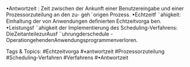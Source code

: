 •Antwortzeit : Zeit zwischen der Ankunft einer Benutzereingabe und einer Prozessorzuteilung an den zu-
geh¨origen Prozess.
•Echtzeitf ¨ahigkeit: Einhaltung der von Anwendungen deﬁnierten Echtzeitvorga ben.
•Leistungsf ¨ahigkeit der Implementierung des Scheduling-Verfahrens:
DieZeitanteilezurAusf ¨uhrungderschedule -OperationgehendenAnwendungsprogrammenverloren.

   Tags & Topics:
   #Echtzeitvorga
   #•antwortzeit
   #Prozessorzuteilung
   #Scheduling-Verfahren
   #Verfahrens
   #•Antwortzeit
